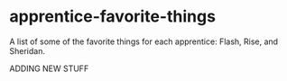 # apprentice-favorite-things

A list of some of the favorite things for each apprentice: Flash, Rise, and Sheridan.

ADDING NEW STUFF